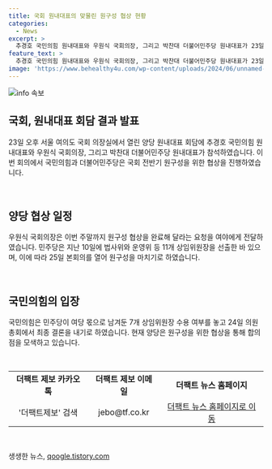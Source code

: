 ```yaml
---
title: 국회 원내대표의 맞물린 원구성 협상 현황
categories:
  - News
excerpt: >
  추경호 국민의힘 원내대표와 우원식 국회의장, 그리고 박찬대 더불어민주당 원내대표가 23일 국회에서 열린 원내대표 회담에 참석했습니다. 양당은 전반기 원구성을 위한 협상에 나서며, 이번 주말까지 협상을 마무리하고 원구성을 결정할 계획입니다. 민주당은 25일 본회의를 열어 원구성을 마쳐야 한다는 입장이며, 국민의힘은 민주당이 남겨둔 7개 상임위원장 수용 여부를 의원총회에서 결정할 예정입니다.
feature_text: >
  추경호 국민의힘 원내대표와 우원식 국회의장, 그리고 박찬대 더불어민주당 원내대표가 23일 국회에서 열린 원내대표 회담에 참석했습니다. 양당은 전반기 원구성을 위한 협상에 나서며, 이번 주말까지 협상을 마무리하고 원구성을 결정할 계획입니다. 민주당은 25일 본회의를 열어 원구성을 마쳐야 한다는 입장이며, 국민의힘은 민주당이 남겨둔 7개 상임위원장 수용 여부를 의원총회에서 결정할 예정입니다.
image: 'https://www.behealthy4u.com/wp-content/uploads/2024/06/unnamed-file.png'
---
```


<p><img src="https://www.behealthy4u.com/wp-content/uploads/2024/06/unnamed-file.png" alt="info 속보" /></p>

<h2 data-ke-size="size26">국회, 원내대표 회담 결과 발표</h2>

<p data-ke-size="size16">23일 오후 서울 여의도 국회 의장실에서 열린 양당 원내대표 회담에 추경호 국민의힘 원내대표와 우원식 국회의장, 그리고 박찬대 더불어민주당 원내대표가 참석하였습니다. 이번 회의에서 국민의힘과 더불어민주당은 국회 전반기 원구성을 위한 협상을 진행하였습니다.</p>

<p data-ke-size="size16">&nbsp;</p>

<h2 data-ke-size="size26">양당 협상 일정</h2>

<p data-ke-size="size16">우원식 국회의장은 이번 주말까지 원구성 협상을 완료해 달라는 요청을 여야에게 전달하였습니다. 민주당은 지난 10일에 법사위와 운영위 등 11개 상임위원장을 선출한 바 있으며, 이에 따라 25일 본회의를 열어 원구성을 마치기로 하였습니다.</p>

<p data-ke-size="size16">&nbsp;</p>

<h2 data-ke-size="size26">국민의힘의 입장</h2>

<p data-ke-size="size16">국민의힘은 민주당이 여당 몫으로 남겨둔 7개 상임위원장 수용 여부를 놓고 24일 의원총회에서 최종 결론을 내기로 하였습니다. 현재 양당은 원구성을 위한 협상을 통해 합의점을 모색하고 있습니다.</p>

<p data-ke-size="size16">&nbsp;</p>

<table>
  <tbody>
    <tr>
      <td style="text-align: center; height: 17px;"><b>더팩트 제보 카카오톡</b></td>
      <td style="text-align: center; height: 17px;"><b>더팩트 제보 이메일</b></td>
      <td style="text-align: center; height: 17px;"><b>더팩트 뉴스 홈페이지</b></td>
    </tr>
    <tr>
      <td style="text-align: center; height: 17px;">'더팩트제보' 검색</td>
      <td style="text-align: center; height: 17px;">jebo@tf.co.kr</td>
      <td style="text-align: center; height: 17px;"><a href="http://talk.tf.co.kr/bbs/report/write">더팩트 뉴스 홈페이지로 이동</a></td>
    </tr>
  </tbody>
</table>

<p data-ke-size="size16">&nbsp;</p>
생생한 뉴스, <a href="https://qoogle.tistory.com" rel="dofollow">qoogle.tistory.com</a>


